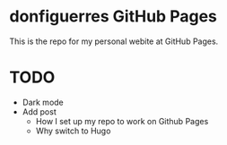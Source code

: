 # donfiguerres GitHub Pages

This is the repo for my personal webite at GitHub Pages.

# TODO
* Dark mode
* Add post
    * How I set up my repo to work on Github Pages
    * Why switch to Hugo

